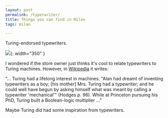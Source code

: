 ```yaml
---
layout: post  
permalink: /typerwriter/  
title: Things you can find in Milan  
tags: milan  

---
```


Turing-endorsed typewriters. 

<!--more-->

![](/assets/typewriter.jpeg){: width="350" }

I wondered if the store owner just thinks it's cool to relate typewriters to Turing machines. However, in [Wikipedia](https://en.wikipedia.org/wiki/Turing_machine) it writes:

"... Turing had a lifelong interest in machines: "Alan had dreamt of inventing typewriters as a boy; [his mother] Mrs. Turing had a typewriter; and he could well have begun by asking himself what was meant by calling a typewriter 'mechanical'" (Hodges p. 96). While at Princeton pursuing his PhD, Turing built a Boolean-logic multiplier ..."

Maybe Turing did had some inspiration from typewriters.

